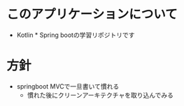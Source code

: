 # このアプリケーションについて

- Kotlin * Spring bootの学習リポジトリです

# 方針

- springboot MVCで一旦書いて慣れる
  - 慣れた後にクリーンアーキテクチャを取り込んでみる

  

  